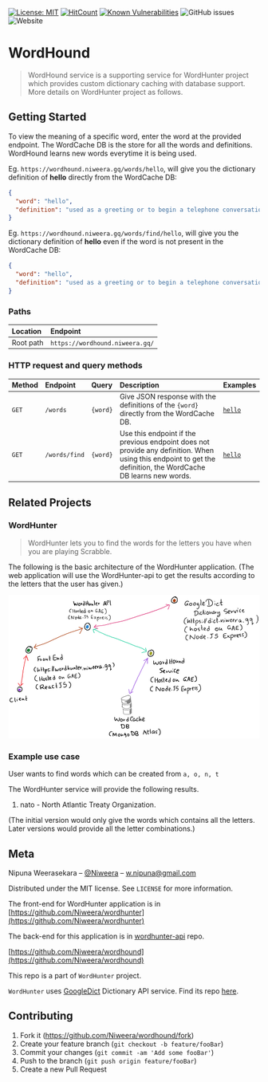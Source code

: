 [![License: MIT](https://img.shields.io/badge/License-MIT-yellow.svg)](https://opensource.org/licenses/MIT)
[![HitCount](http://hits.dwyl.io/Niweera/wordhound.svg)](http://hits.dwyl.io/Niweera/wordhound)
[![Known Vulnerabilities](https://snyk.io//test/github/Niweera/wordhound/badge.svg?targetFile=package.json)](https://snyk.io//test/github/Niweera/wordhound?targetFile=package.json)
![GitHub issues](https://img.shields.io/github/issues/Niweera/wordhound)
![Website](https://img.shields.io/website/https/wordhound.niweera.gq?down_color=lightgrey&down_message=offline&up_color=blue&up_message=online)

# WordHound
> WordHound service is a supporting service for WordHunter project which provides custom dictionary caching with database support. More details on WordHunter project as follows.

## Getting Started

To view the meaning of a specific word, enter the word at the provided endpoint. The WordCache DB is the store for all the words and definitions. WordHound learns new words everytime it is being used.

Eg. `https://wordhound.niweera.gq/words/hello`, will give you the dictionary definition of **hello** directly from the WordCache DB:

```json
{
  "word": "hello",
  "definition": "used as a greeting or to begin a telephone conversation."
}
```

Eg. `https://wordhound.niweera.gq/words/find/hello`, will give you the dictionary definition of **hello** even if the word is not present in the WordCache DB:

```json
{
  "word": "hello",
  "definition": "used as a greeting or to begin a telephone conversation."
}
```

### Paths

| Location | Endpoint |
| :-- | :-- |
| Root path | `https://wordhound.niweera.gq/`|


### HTTP request and query methods

| Method | Endpoint | Query | Description | Examples |
| :-- | :-- | :-- | :-- | :-- |
| `GET` | `/words` | `{word}` | Give JSON response with the definitions of the `{word}` directly from the WordCache DB. | [`hello`](https://wordhound.niweera.gq/words/hello) |
| `GET` | `/words/find` | `{word}` | Use this endpoint if the previous endpoint does not provide any definition. When using this endpoint to get the definition, the WordCache DB learns new words. | [`hello`](https://wordhound.niweera.gq/words/find/hello) |

## Related Projects

### WordHunter
> WordHunter lets you to find the words for the letters you have when you are playing Scrabble.

The following is the basic architecture of the WordHunter application. (The web application will use the WordHunter-api to get the results according to the letters that the user has given.)




![](https://raw.githubusercontent.com/Niweera/wordhunter-api/master/w.png)

### Example use case

User wants to find words which can be created from `a, o, n, t`

The WordHunter service will provide the following results.
1. nato - North Atlantic Treaty Organization.

(The initial version would only give the words which contains all the letters. Later versions would provide all the letter combinations.)

## Meta

Nipuna Weerasekara – [@Niweera](https://twitter.com/Niweera) – w.nipuna@gmail.com

Distributed under the MIT license. See ``LICENSE`` for more information.

The front-end for WordHunter application is in [https://github.com/Niweera/wordhunter](https://github.com/Niweera/wordhunter)

The back-end for this application is in [wordhunter-api](https://github.com/Niweera/wordhunter-api) repo.

[https://github.com/Niweera/wordhound](https://github.com/Niweera/wordhound)

This repo is a part of `WordHunter` project.

`WordHunter` uses [GoogleDict](https://dict.niweera.gq) Dictionary API service. Find its repo [here](https://github.com/Niweera/googledict).

## Contributing

1. Fork it (<https://github.com/Niweera/wordhound/fork>)
2. Create your feature branch (`git checkout -b feature/fooBar`)
3. Commit your changes (`git commit -am 'Add some fooBar'`)
4. Push to the branch (`git push origin feature/fooBar`)
5. Create a new Pull Request

<!-- Markdown link & img dfn's -->
[npm-image]: https://img.shields.io/npm/v/datadog-metrics.svg?style=flat-square
[npm-url]: https://npmjs.org/package/datadog-metrics
[npm-downloads]: https://img.shields.io/npm/dm/datadog-metrics.svg?style=flat-square
[travis-image]: https://img.shields.io/travis/dbader/node-datadog-metrics/master.svg?style=flat-square
[travis-url]: https://travis-ci.org/dbader/node-datadog-metrics
[wiki]: https://github.com/yourname/yourproject/wiki

